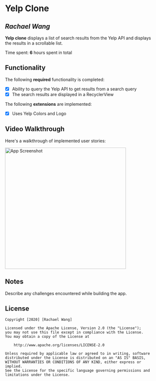 # Yelp Clone 

## *Rachael Wang*

**Yelp clone** displays a list of search results from the Yelp API and displays the results in a scrollable list. 

Time spent: **6** hours spent in total

## Functionality 

The following **required** functionality is completed:

* [X] Ability to query the Yelp API to get results from a search query
* [X] The search results are displayed in a RecyclerView

The following **extensions** are implemented:

* [X] Uses Yelp Colors and Logo

## Video Walkthrough

Here's a walkthrough of implemented user stories:

<img src='https://i.imgur.com/QPKu9sG.png' title='App Screenshot' width='400px' />

## Notes

Describe any challenges encountered while building the app.

## License

    Copyright [2020] [Rachael Wang]

    Licensed under the Apache License, Version 2.0 (the "License");
    you may not use this file except in compliance with the License.
    You may obtain a copy of the License at

        http://www.apache.org/licenses/LICENSE-2.0

    Unless required by applicable law or agreed to in writing, software
    distributed under the License is distributed on an "AS IS" BASIS,
    WITHOUT WARRANTIES OR CONDITIONS OF ANY KIND, either express or implied.
    See the License for the specific language governing permissions and
    limitations under the License.
